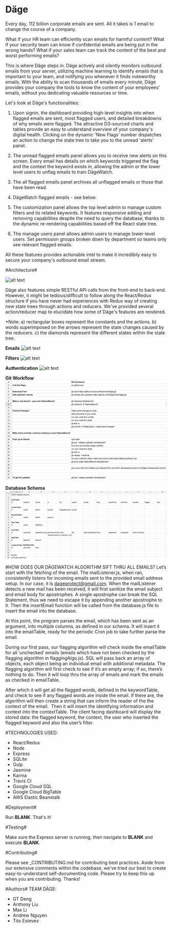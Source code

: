 # Däge #

Every day, 112 billion corporate emails are sent. All it takes is 1 email to change the course of a company.

What if your HR team can efficiently scan emails for harmful content? What if your security team can know if confidential emails are being put in the wrong hands? What if your sales team can track the content of the best and worst performing emails?

This is where Däge steps in. Däge actively and silently monitors outbound emails from your server, utilizing machine learning to identify emails that is important to your team, and notifying you whenever it finds noteworthy emails. With the ability to scan thousands of emails every minute, Däge provides your company the tools to know the content of your employees’ emails, without you dedicating valuable resources or time.

Let's look at Däge's functionalities:

1. Upon signin, the dashboard providing high-level insights into when flagged emails are sent, most flagged users, and detailed breakdowns of why emails were flagged. The attractive D3-sourced charts and tables provide an easy to understand overview of your company's digital health. Clicking on the dynamic 'New Flags' number dispatches an action to change the state tree to take you to the unread 'alerts' panel.

2. The unread flagged emails panel allows you to receive new alerts on this screen. Every email has details on which keywords triggered the flag and the context the keyword exists in, allowing the admin or the lower level users to unflag emails to train DägeWatch.

3. The all flagged emails panel archives all unflagged emails or those that have been read.

4. DägeWatch flagged emails - see below.

5. The customization panel allows the top level admin to manage custom filters and its related keywords. It features responsive adding and removing capabilities despite the need to query the database, thanks to the dynamic re-rendering capabilities based off the React state tree.

6. The manage users panel allows admin users to manage lower-level users. Set permission groups broken down by department so  teams only see relevant flagged emails.

All these features provides actionable intel to make it incredibily easy to secure your company's outbound email stream.

#Architecture#

![alt text](http://s19.postimg.org/dspbo6w1f/Slide1.jpg)

Däge also features simple RESTful API calls from the front-end to back-end. However, it might be tedious/difficult to follow along the React/Redux structure if you have never had experiences with Redux way of creating new state trees through actions and reducers. We've provided several action/reducer map to elucidate how some of Däge's features are rendered.

*Note: a) rectangular boxes represent the constants and the actions. b) words superimposed on the arrows represent the state changes caused by the reducers. c) the diamonds represent the different states within the state tree.

**Emails**
![alt text](http://s19.postimg.org/mmy54vvlf/Redux_State_Tree_Actions_Trial_Blank.png)

**Filters**
![alt text](http://s19.postimg.org/ek4k7b0dv/Blank_Flowchart_New_Page.png)

**Authentication**
![alt text](http://s19.postimg.org/cqx258ptf/manage_users_flow_New_Page.png)


**Git Workflow**
![Alt text](/screenshots/gitWorkflow.png?raw=true "GIT WorkFlow")

**Database Schema**
![Alt text](/screenshots/databaseSchema.png?raw=true "Database Schema")



#HOW DOES OUR DÄGEWATCH ALGORITHM SIFT THRU ALL EMAILS?
Let’s start with the fetching of the email. The mailListener.js, when ran, consistently listens for incoming emails sent to the provided email address setup. In our case, it is dageprotect@gmail.com. When the mailListener detects a new mail has been received, it will first sanitize the email subject and email body for apostrophes. A single apostrophe can break the SQL Statement, thus we need to escape it by appending another apostrophe to it. Then the insertEmail function will be called from the database.js file to insert the email into the database.

At this point, the program parses the email, which has been sent as an argument, into multiple columns, as defined in our schema. It will insert it into the emailTable, ready for the periodic Cron job to take further parse the email.

During our first pass, our flagging algorithm will check inside the emailTable for all ‘unchecked’ emails (emails which have not been checked by the flagging algorithm in flaggingAlgo.js). SQL will pass back an array of objects, each object being an individual email with additional metadata. The flagging algorithm will first check to see if it’s an empty array; if so, there’s nothing to do. Then it will loop thru the array of emails and mark the emails as checked in emailTable. 

After which it will get all the flagged words, defined in the keywordTable, and check to see if any flagged words are inside the email. If there are, the algorithm will then create a string that can inform the reader of the the context of the email.  Then it will insert the identifying information and context into the contextTable. The client facing dashboard will display the stored data: the flagged keyword, the context, the user who inserted the flagged keyword and also the user’s filter.

#TECHNOLOGIES USED:

- React/Redux
- Node
- Express
- SQLite
- Gulp
- Jasmine
- Karma
- Travis CI
- Google Cloud SQL
- Google Cloud BigTable
- AWS Elastic Beanstalk

#Deployment#

Run __BLANK__. That's it!

#Testing#

Make sure the Express server is running, then navigate to __BLANK__ and execute __BLANK__.

#Contributing#

Please see _CONTRIBUTING.md for contributing best practices. Aside from our extensive comments within the codebase, we've tried our best to create easy-to-understand self-documenting code. Please try to keep this up when you are contributing. Thanks!

#Authors#
TEAM DÄGE:
- GT Deng
- Anthony Liu
- Max Li
- Andrew Nguyen
- Tito Esteves
